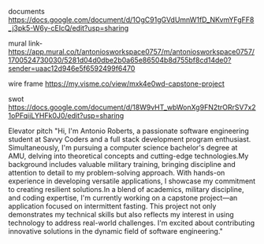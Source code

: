documents
https://docs.google.com/document/d/1OgC91gGVdUmnW1fD_NKvmYFgFF8_j3pk5-W6y-cEIcQ/edit?usp=sharing

mural link-https://app.mural.co/t/antoniosworkspace0757/m/antoniosworkspace0757/1700524730030/5281d04d0dbe2b0a65e86504b8d755bf8cd14de0?sender=uaac12d946e5f6592499f6470

wire frame
https://my.visme.co/view/mxk4e0wd-capstone-project

swot
https://docs.google.com/document/d/18W9vHT_wbWonXg9FN2trORrSV7x21oPFqiiLYHFk0J0/edit?usp=sharing

Elevator pitch
"Hi, I'm Antonio Roberts, a passionate software engineering student at Savvy Coders and a full stack development program enthusiast. Simultaneously, I'm pursuing a computer science bachelor's degree at AMU, delving into theoretical concepts and cutting-edge technologies.My background includes valuable military training, bringing discipline and attention to detail to my problem-solving approach. With hands-on experience in developing versatile applications, I showcase my commitment to creating resilient solutions.In a blend of academics, military discipline, and coding expertise, I'm currently working on a capstone project—an application focused on intermittent fasting. This project not only demonstrates my technical skills but also reflects my interest in using technology to address real-world challenges. I'm excited about contributing innovative solutions in the dynamic field of software engineering."
